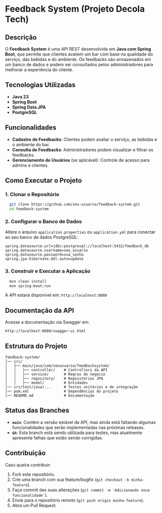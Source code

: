 # Feedback System (Projeto Decola Tech)

## Descrição
O **Feedback System** é uma API REST desenvolvida em **Java com Spring Boot**, que permite que clientes avaliem um bar com base na qualidade do serviço, das bebidas e do ambiente. Os feedbacks são armazenados em um banco de dados e podem ser consultados pelos administradores para melhorar a experiência do cliente.

## Tecnologias Utilizadas
- **Java 23**
- **Spring Boot**
- **Spring Data JPA**
- **PostgreSQL**
  
  

## Funcionalidades
- **Cadastro de Feedbacks**: Clientes podem avaliar o serviço, as bebidas e o ambiente do bar.
- **Consulta de Feedbacks**: Administradores podem visualizar e filtrar os feedbacks.
- **Gerenciamento de Usuários** (se aplicável): Controle de acesso para admins e clientes.

## Como Executar o Projeto
### 1. Clonar o Repositório
```bash
  git clone https://github.com/seu-usuario/feedback-system.git
  cd feedback-system
```

### 2. Configurar o Banco de Dados
Altere o arquivo `application.properties` ou `application.yml` para conectar ao seu banco de dados PostgreSQL:
```properties
spring.datasource.url=jdbc:postgresql://localhost:5432/feedback_db
spring.datasource.username=seu_usuario
spring.datasource.password=sua_senha
spring.jpa.hibernate.ddl-auto=update
```

### 3. Construir e Executar a Aplicação
```bash
  mvn clean install
  mvn spring-boot:run
```
A API estará disponível em: `http://localhost:8080`

## Documentação da API
Acesse a documentação via Swagger em:
```url
http://localhost:8080/swagger-ui.html
```

## Estrutura do Projeto
```
feedback-system/
│── src/
│   ├── main/java/com/seuusuario/feedbacksystem/
│   │   ├── controller/    # Controllers da API
│   │   ├── service/       # Regras de negócio
│   │   ├── repository/    # Repositórios JPA
│   │   ├── model/         # Entidades
│── src/test/java/...      # Testes unitários e de integração
│── pom.xml                # Dependências do projeto
│── README.md              # Documentação
```

## Status das Branches
- **`main`**: Contém a versão estável da API, mas ainda está faltando algumas funcionalidades que serão implementadas nas próximas releases.
- **`QA`**: Esta branch está sendo utilizada para testes, mas atualmente apresenta falhas que estão sendo corrigidas.

## Contribuição
Caso queira contribuir:
1. Fork este repositório.
2. Crie uma branch com sua feature/bugfix (`git checkout -b minha-feature`).
3. Faça commit das suas alterações (`git commit -m 'Adicionando nova funcionalidade'`).
4. Envie para o repositório remoto (`git push origin minha-feature`).
5. Abra um Pull Request.


